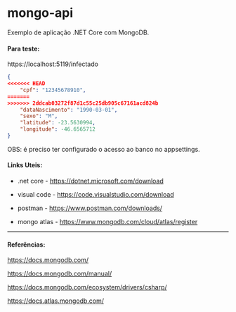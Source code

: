 # mongo-api

Exemplo de aplicação .NET Core com MongoDB.



#### Para teste:

https://localhost:5119/infectado

```json
{
<<<<<<< HEAD
    "cpf": "12345678910",
=======
>>>>>>> 2ddcab03272f87d1c55c25db905c67161acd824b
	"dataNascimento": "1990-03-01",
	"sexo": "M",
	"latitude": -23.5630994,
	"longitude": -46.6565712
}
```
OBS: é preciso ter configurado o acesso ao banco no appsettings.



#### Links Uteis:

- .net core - https://dotnet.microsoft.com/download

- visual code - https://code.visualstudio.com/download

- postman - https://www.postman.com/downloads/

- mongo atlas - https://www.mongodb.com/cloud/atlas/register


-----------------------------------------------



#### Referências:

https://docs.mongodb.com/

https://docs.mongodb.com/manual/

https://docs.mongodb.com/ecosystem/drivers/csharp/

https://docs.atlas.mongodb.com/
